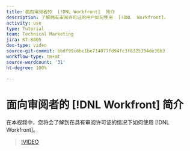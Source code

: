 ```yaml
---
title: 面向审阅者的  [!DNL Workfront]  简介
description: 了解拥有审阅许可证的用户如何使用  [!DNL  Workfront]。
activity: use
type: Tutorial
team: Technical Marketing
jira: KT-8805
doc-type: video
source-git-commit: bbdf99c6bc1be714077fd94fc3f8325394de36b3
workflow-type: tm+mt
source-wordcount: '31'
ht-degree: 100%

---
```


# 面向审阅者的 [!DNL Workfront] 简介

在本视频中，您将会了解到在具有审阅许可证的情况下如何使用 [!DNL  Workfront]。

>[!VIDEO](https://video.tv.adobe.com/v/335106/?quality=12&learn=on&enablevpops=1)
